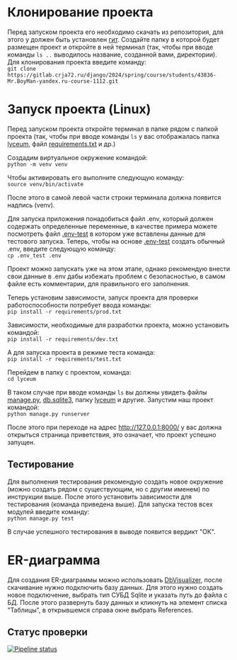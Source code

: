 # Клонирование проекта

Перед запуском проекта его необходимо скачать из репозитория, для этого у
должен быть установлен [гит](https://skillbox.ru/media/code/chto_takoe_git_obyasnyaem_na_skhemakh/).
Создайте папку в которой будет размещен проект и откройте в ней терминал (так, чтобы при вводе команды
`ls ..` выводилось название, созданной вами, директории). Для клонирования проекта введите команду:  
`git clone https://gitlab.crja72.ru/django/2024/spring/course/students/43836-Mr.BoyMan-yandex.ru-course-1112.git`

# Запуск проекта (Linux)

Перед запуском проекта откройте терминал в папке рядом
с папкой проекта (так, чтобы при вводе команды `ls` у вас
отображалась папка [lyceum](lyceum), файл [requirements.txt](requirements/prod.txt) и др.)

Cоздадим виртуальное окружение командой:  
`python -m venv venv`

Чтобы активировать его выполните следующую команду:  
`source venv/bin/activate`

После этого в самой левой части строки терминала должна появится
надпись (venv).

Для запуска приложения понадобиться файл .env, который должен содержать
определенные переменные, в качестве примера можете посмотреть файл [.env-test](.env-test)
в котором уже вставлены данные для тестового запуска. Теперь, чтобы
на основе [.env-test](.env-test) создать обычный .env, введите следующую команду:  
`cp .env_test .env`

Проект можно запускать уже на этом этапе, однако рекомендую внести свои
данные в .env дабы избежать проблем с безопасностью, в самом файле есть
комментарии, для правильного его заполнения.

Теперь установим зависимости, запуск проекта для проверки работоспособности
потребует ввода команды:  
`pip install -r requirements/prod.txt`

Зависимости, необходимые для разработки проекта, можно установить командой:   
`pip install -r requirements/dev.txt`

А для запуска проекта в режиме теста команда:  
`pip install -r requirements/test.txt`

Перейдем в папку с проектом, команда:  
`cd lyceum`

В таком случае при вводе команды `ls` вы должны увидеть файлы [manage.py](lyceum%2Fmanage.py),
[db.sqlite3](lyceum%2Fdb.sqlite3), папку [lyceum](lyceum%2Flyceum) и другие. Запустим
наш проект командой:  
`python manage.py runserver`

После этого при переходе на адрес http://127.0.0.1:8000/ у вас должна открыться
страница приветствия, это означает, что проект успешно запущен.

## Тестирование

Для выполнения тестирования рекомендую создать новое окружение (можно создать рядом с существующим, но с другим именем)
по инструкции выше. После этого установить зависимости для тестирования (команда приведена выше). Для
запуска тестов всех модулей введите команду:  
`python manage.py test`

В случае успешного тестирования в выводе появится вердикт "ОК".

# ER-диаграмма
Для создания ER-диаграммы можно использовать [DbVisualizer](https://www.dbvis.com/), после
скачивание нужно подключить базу данных. Для этого нужно создать новое подключение, 
выбрать тип СУБД Sqlite и указать путь до файла с БД. После этого развернуть базу данных 
и кликнуть на элемент списка "Таблицы", в открывшемся справа окне выбрать References.

## Статус проверки

[![Pipeline status](https://gitlab.crja72.ru/django/2024/spring/course/students/43836-Mr.BoyMan-yandex.ru-course-1112/badges/main/pipeline.svg)](https://gitlab.crja72.ru/django/2024/spring/course/students/43836-Mr.BoyMan-yandex.ru-course-1112/pipelines)
